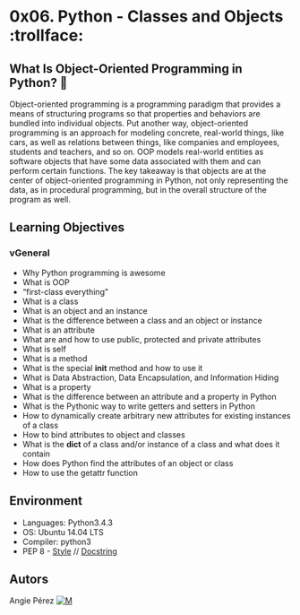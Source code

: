 # 0x06. Python - Classes and Objects :trollface: #
## What Is Object-Oriented Programming in Python? :thinking: ##
Object-oriented programming is a programming paradigm that provides a means of
structuring programs so that properties and behaviors are bundled into
individual objects.
Put another way, object-oriented programming is an approach for modeling
concrete, real-world things, like cars, as well as relations between things,
like companies and employees, students and teachers, and so on.
OOP models real-world entities as software objects that have some data
associated with them and can perform certain functions.
The key takeaway is that objects are at the center of object-oriented
programming in Python, not only representing the data, as in procedural
programming, but in the overall structure of the program as well.
## Learning Objectives ##
### vGeneral ###
* Why Python programming is awesome
* What is OOP
* “first-class everything”
* What is a class
* What is an object and an instance
* What is the difference between a class and an object or instance
* What is an attribute
* What are and how to use public, protected and private attributes
* What is self
* What is a method
* What is the special __init__ method and how to use it
* What is Data Abstraction, Data Encapsulation, and Information Hiding
* What is a property
* What is the difference between an attribute and a property in Python
* What is the Pythonic way to write getters and setters in Python
* How to dynamically create arbitrary new attributes for existing
instances of a class
* How to bind attributes to object and classes
* What is the __dict__ of a class and/or instance of a class and what does it
contain
* How does Python find the attributes of an object or class
* How to use the getattr function
## Environment ##
* Languages: Python3.4.3
* OS: Ubuntu 14.04 LTS
* Compiler: python3
* PEP 8 - [Style](https://www.python.org/dev/peps/pep-0008/) // [Docstring](https://sphinxcontrib-napoleon.readthedocs.io/en/latest/example_google.html)
## Autors ##
 Angie Pérez [![M](https://upload.wikimedia.org/wikipedia/fr/thumb/c/c8/Twitter_Bird.svg/30px-Twitter_Bird.svg.png)](https://twitter.com/xiommyperez)